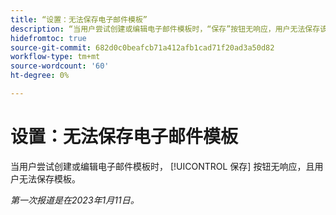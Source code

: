 ```yaml
---
title: “设置：无法保存电子邮件模板”
description: “当用户尝试创建或编辑电子邮件模板时，“保存”按钮无响应，用户无法保存该模板。”
hidefromtoc: true
source-git-commit: 682d0c0beafcb71a412afb1cad71f20ad3a50d82
workflow-type: tm+mt
source-wordcount: '60'
ht-degree: 0%

---
```



# 设置：无法保存电子邮件模板

当用户尝试创建或编辑电子邮件模板时， [!UICONTROL 保存] 按钮无响应，且用户无法保存模板。

_第一次报道是在2023年1月11日。_

